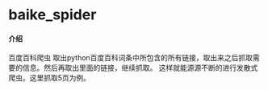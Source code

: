 # baike_spider

#### 介绍
百度百科爬虫
取出python百度百科词条中所包含的所有链接，取出来之后抓取需要的信息。然后再取出里面的链接，继续抓取。
这样就能源源不断的进行发散式爬虫。这里抓取5页为例。



